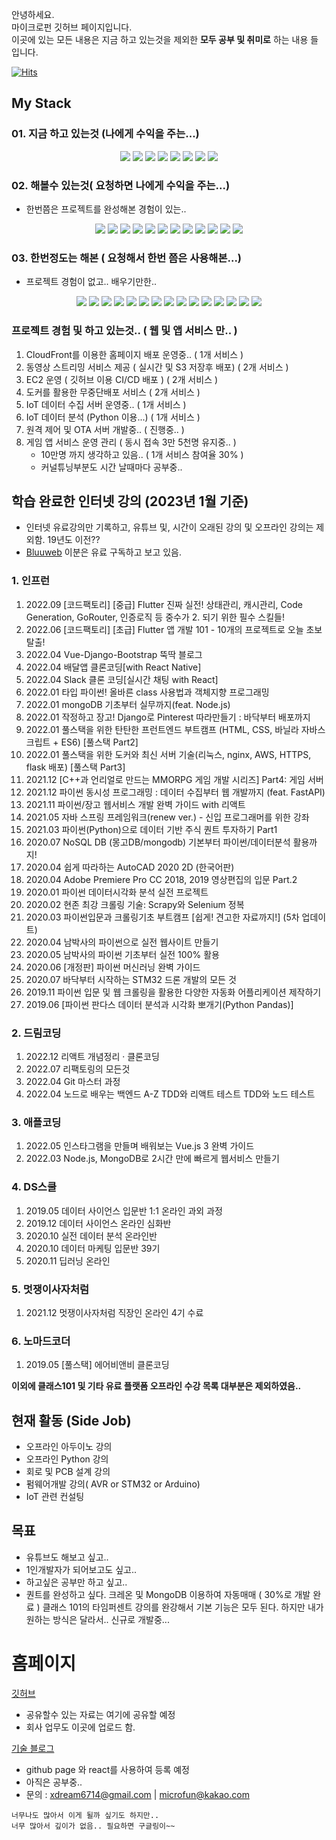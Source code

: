 안녕하세요.  
마이크로펀 깃허브 페이지입니다.  
이곳에 있는 모든 내용은 지금 하고 있는것을 제외한 **모두 공부 및 취미로** 하는 내용 들입니다.

[![Hits](https://hits.seeyoufarm.com/api/count/incr/badge.svg?url=https%3A%2F%2Fgithub.com%2Fgjbae1212%2Fhit-counter)](https://github.com/microfun)

## My Stack

### 01. 지금 하고 있는것 (나에게 수익을 주는...)

<p align="center">
<img src="https://img.shields.io/badge/C-3766AB?style=flat-square&logo=C&logoColor=white"/>
<img src="https://img.shields.io/badge/C++-3766AB?style=flat-square&logo=C%2B%2B&logoColor=white"/>
<img src="https://img.shields.io/badge/펌웨어개발-3766AB?style=flat-square&logoColor=white"/>
<img src="https://img.shields.io/badge/회로설계-3766AB?style=flat-square&logoColor=white"/>
<img src="https://img.shields.io/badge/PCB 설계-3766AB?style=flat-square&logoColor=white"/>
<img src="https://img.shields.io/badge/STM32-3766AB?style=flat-square&&logo=STMicroelectronics&logoColor=white"/>
<img src="https://img.shields.io/badge/Arduino-3766AB?style=flat-square&logo=Arduino&logoColor=white"/>
<img src="https://img.shields.io/badge/Raspberry Pi-3766AB?style=flat-square&logo=Raspberry Pi&logoColor=white"/>
</p>

### 02. 해볼수 있는것( 요청하면 나에게 수익을 주는...)

- 한번쯤은 프로젝트를 완성해본 경험이 있는..

<p align="center">
<img src="https://img.shields.io/badge/Python-3766AB?style=flat-square&logo=Python&logoColor=white"/>
<img src="https://img.shields.io/badge/NodeJS-3766AB?style=flat-square&logo=Node.js&logoColor=white"/>
<img src="https://img.shields.io/badge/VueJS-3766AB?style=flat-square&logo=Vue.js&logoColor=white"/>
<img src="https://img.shields.io/badge/Django-3766AB?style=flat-square&logo=Django&logoColor=white"/>
<img src="https://img.shields.io/badge/CShap-3766AB?style=flat-square&logo=sharp&logoColor=white"/>
<img src="https://img.shields.io/badge/Mysql-3766AB?style=flat-square&logo=MySQL&logoColor=white"/>
<img src="https://img.shields.io/badge/MongoDB-3766AB?style=flat-square&logo=MongoDB&logoColor=white"/>
<img src="https://img.shields.io/badge/AWS-3766AB?style=flat-square&logo=Amazon AWS&logoColor=white"/>
<img src="https://img.shields.io/badge/MQTT-3766AB?style=flat-square&logo=Eclipse Mosquitto&logoColor=white"/>
<img src="https://img.shields.io/badge/Docker-3766AB?style=flat-square&logo=Docker&logoColor=white"/>
<img src="https://img.shields.io/badge/Github-3766AB?style=flat-square&logo=Github&logoColor=white"/>
<img src="https://img.shields.io/badge/MariaDB-3766AB?style=flat-square&logo=MariaDB&logoColor=white"/>
</p>

### 03. 한번정도는 해본 ( 요청해서 한번 쯤은 사용해본...)

- 프로젝트 경험이 없고.. 배우기만한..

<p align="center">
<img src="https://img.shields.io/badge/Java-3766AB?style=flat-square&logo=Java&logoColor=white"/>
<img src="https://img.shields.io/badge/JavaScript-3766AB?style=flat-square&logo=JavaScript&logoColor=white"/>
<img src="https://img.shields.io/badge/FastAPI-3766AB?style=flat-square&logo=FastAPI&logoColor=white"/>
<img src="https://img.shields.io/badge/PostgreSQL-3766AB?style=flat-square&logo=PostgreSQL&logoColor=white"/>
<img src="https://img.shields.io/badge/Flask-3766AB?style=flat-square&logo=Flask&logoColor=white"/>
<img src="https://img.shields.io/badge/ReactJS-3766AB?style=flat-square&logo=React&logoColor=white"/>
<img src="https://img.shields.io/badge/HTML5-3766AB?style=flat-square&logo=HTML5&logoColor=white"/>
<img src="https://img.shields.io/badge/CSS3-3766AB?style=flat-square&logo=CSS3&logoColor=white"/>
<img src="https://img.shields.io/badge/Firebase-3766AB?style=flat-square&logo=Firebase&logoColor=white"/>
<img src="https://img.shields.io/badge/Flutter-3766AB?style=flat-square&logo=Flutter&logoColor=white"/>
<img src="https://img.shields.io/badge/Unity-3766AB?style=flat-square&logo=Unity&logoColor=white"/>
<img src="https://img.shields.io/badge/Linux-3766AB?style=flat-square&logo=Linux&logoColor=white"/>
<img src="https://img.shields.io/badge/Ubuntu-3766AB?style=flat-square&logo=Ubuntu&logoColor=white"/>
<img src="https://img.shields.io/badge/Adobe-3766AB?style=flat-square&logo=Adobe&logoColor=white"/>
<img src="https://img.shields.io/badge/Xilinx-3766AB?style=flat-square&logo=Xilinx&logoColor=white"/>
</p>

### 프로젝트 경험 및 하고 있는것.. ( 웹 및 앱 서비스 만.. )

1. CloudFront를 이용한 홈페이지 배포 운영중.. ( 1개 서비스 )
2. 동영상 스트리밍 서비스 제공 ( 실시간 및 S3 저장후 배포) ( 2개 서비스 )
3. EC2 운영 ( 깃허브 이용 CI/CD 배포 ) ( 2개 서비스 )
4. 도커를 활용한 무중단배포 서비스 ( 2개 서비스 )
5. IoT 데이터 수집 서버 운영중.. ( 1개 서비스 )
6. IoT 데이터 분석 (Python 이용...) ( 1개 서비스 )
7. 원격 제어 및 OTA 서버 개발중.. ( 진행중.. )
8. 게임 앱 서비스 운영 관리 ( 동시 접속 3만 5천명 유지중.. )
   - 10만명 까지 생각하고 있음.. ( 1개 서비스 참여율 30% )
   - 커널튜닝부분도 시간 날때마다 공부중..

## 학습 완료한 인터넷 강의 (2023년 1월 기준)

- 인터넷 유료강의만 기록하고, 유튜브 및, 시간이 오래된 강의 및 오프라인 강의는 제외함. 19년도 이전??
- [Bluuweb](https://www.youtube.com/@bluuweb) 이분은 유료 구독하고 보고 있음.

### 1. 인프런

1. 2022.09 [코드팩토리] [중급] Flutter 진짜 실전! 상태관리, 캐시관리, Code Generation, GoRouter, 인증로직 등 중수가 2. 되기 위한 필수 스킬들!
2. 2022.06 [코드팩토리] [초급] Flutter 앱 개발 101 - 10개의 프로젝트로 오늘 초보 탈출!
3. 2022.04 Vue-Django-Bootstrap 뚝딱 블로그
4. 2022.04 배달앱 클론코딩[with React Native]
5. 2022.04 Slack 클론 코딩[실시간 채팅 with React]
6. 2022.01 타입 파이썬! 올바른 class 사용법과 객체지향 프로그래밍
7. 2022.01 mongoDB 기초부터 실무까지(feat. Node.js)
8. 2022.01 작정하고 장고! Django로 Pinterest 따라만들기 : 바닥부터 배포까지
9. 2022.01 풀스택을 위한 탄탄한 프런트엔드 부트캠프 (HTML, CSS, 바닐라 자바스크립트 + ES6) [풀스택 Part2]
10. 2022.01 풀스택을 위한 도커와 최신 서버 기술(리눅스, nginx, AWS, HTTPS, flask 배포) [풀스택 Part3]
11. 2021.12 [C++과 언리얼로 만드는 MMORPG 게임 개발 시리즈] Part4: 게임 서버
12. 2021.12 파이썬 동시성 프로그래밍 : 데이터 수집부터 웹 개발까지 (feat. FastAPI)
13. 2021.11 파이썬/장고 웹서비스 개발 완벽 가이드 with 리액트
14. 2021.05 자바 스프링 프레임워크(renew ver.) - 신입 프로그래머를 위한 강좌
15. 2021.03 파이썬(Python)으로 데이터 기반 주식 퀀트 투자하기 Part1
16. 2020.07 NoSQL DB (몽고DB/mongodb) 기본부터 파이썬/데이터분석 활용까지!
17. 2020.04 쉽게 따라하는 AutoCAD 2020 2D (한국어판)
18. 2020.04 Adobe Premiere Pro CC 2018, 2019 영상편집의 입문 Part.2
19. 2020.01 파이썬 데이터시각화 분석 실전 프로젝트
20. 2020.02 현존 최강 크롤링 기술: Scrapy와 Selenium 정복
21. 2020.03 파이썬입문과 크롤링기초 부트캠프 [쉽게! 견고한 자료까지!] (5차 업데이트)
22. 2020.04 남박사의 파이썬으로 실전 웹사이트 만들기
23. 2020.05 남박사의 파이썬 기초부터 실전 100% 활용
24. 2020.06 [개정판] 파이썬 머신러닝 완벽 가이드
25. 2020.07 바닥부터 시작하는 STM32 드론 개발의 모든 것
26. 2019.11 파이썬 입문 및 웹 크롤링을 활용한 다양한 자동화 어플리케이션 제작하기
27. 2019.06 [파이썬 판다스 데이터 분석과 시각화 뽀개기(Python Pandas)]

### 2. 드림코딩

1.  2022.12 리액트 개념정리 · 클론코딩
2.  2022.07 리팩토링의 모든것
3.  2022.04 Git 마스터 과정
4.  2022.04 노드로 배우는 백엔드 A-Z
    TDD와 리액트 테스트
    TDD와 노드 테스트

### 3. 애플코딩

1. 2022.05 인스타그램을 만들며 배워보는 Vue.js 3 완벽 가이드
2. 2022.03 Node.js, MongoDB로 2시간 만에 빠르게 웹서비스 만들기

### 4. DS스쿨

1. 2019.05 데이터 사이언스 입문반 1:1 온라인 과외 과정
2. 2019.12 데이터 사이언스 온라인 심화반
3. 2020.10 실전 데이터 분석 온라인반
4. 2020.10 데이터 마케팅 입문반 39기
5. 2020.11 딥러닝 온라인

### 5. 멋쟁이사자처럼

1. 2021.12 멋쟁이사자처럼 직장인 온라인 4기 수료

### 6. 노마드코더

1. 2019.05 [풀스택] 에어비앤비 클론코딩

**이외에 클래스101 및 기타 유료 플랫폼 오프라인 수강 목록 대부분은 제외하였음..**

## 현재 활동 (Side Job)

- 오프라인 아두이노 강의
- 오프라인 Python 강의
- 회로 및 PCB 설계 강의
- 펌웨어개발 강의( AVR or STM32 or Arduino)
- IoT 관련 컨설팅

## 목표

- 유튜브도 해보고 싶고..
- 1인개발자가 되어보고도 싶고..
- 하고싶은 공부만 하고 싶고..
- 퀀트를 완성하고 싶다.
  크레온 및 MongoDB 이용하여 자동매매 ( 30%로 개발 완료 )
  클래스 101의 타임퍼센트 강의를 완강해서 기본 기능은 모두 된다.
  하지만 내가 원하는 방식은 달라서.. 신규로 개발중...

# 홈페이지

[깃허브](https://github.com/microfun)

- 공유할수 있는 자료는 여기에 공유할 예정
- 회사 업무도 이곳에 업로드 함.

[기술 블로그](https://pmong.co.kr)

- github page 와 react를 사용하여 등록 예정
- 아직은 공부중..
- 문의 : xdream6714@gmail.com | microfun@kakao.com

```
너무나도 많아서 이게 될까 싶기도 하지만..
너무 많아서 깊이가 없음.. 필요하면 구글링이~~
```
